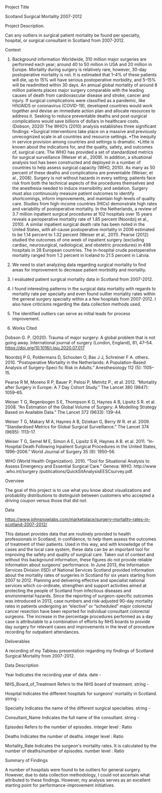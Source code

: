 Project Title

Scotland Surgical Mortality 2007-2012

Project Description.

Can any outliers in surgical patient mortality be found per specialty, hospital, or surgical consultant in Scotland from 2007-2012.

Context

1. Background information 
Worldwide, 310 million major surgeries are performed each year; around 40 to 50 
million in USA and 20 million in Europe. Mortality during surgery is relatively rare, 
however, 30-day postoperative mortality is not. It is estimated that 1–4% of these 
patients will die, up to 15% will have serious postoperative morbidity, and 5–15% will 
be readmitted within 30 days. An annual global mortality of around 8 million patients 
places major surgery comparable with the leading causes of death from cardiovascular 
disease and stroke, cancer and injury. If surgical complications were classified as a 
pandemic, like HIV/AIDS or coronavirus (COVID-19), developed countries would work 
together and devise an immediate action plan and allocate resources to address it. 
Seeking to reduce preventable deaths and post-surgical complications would save 
billions of dollars in healthcare costs. (Dobson, 2020) 
The WHO’s (2010) analysis establishes three significant findings: 
•Surgical interventions take place on a massive and previously unrecognized 
scale in all countries and resource settings. 
•The inequity in service provision among countries and settings is dramatic. 
•Little is known about the indications for, and the quality, safety, and outcomes 
of, surgical care. 
The WHO has provided a set of standardized metrics for surgical surveillance (Weiser 
et al., 2009). In addition, a situational analysis tool has been constructed and deployed 
in a number of countries to help assess surgical capacity (WHO, 2010). As many as 50 
percent of these deaths and complications are preventable (Weiser, et al., 2008). 
Surgery is not without hazards in every setting; patients face risk from both the 
technical aspects of the procedures themselves and the anesthesia needed to induce 
insensibility and sedation. Surgery must also continuously measure patient outcomes 
to identify shortcomings, inform improvements, and maintain high levels of quality care. 
Studies from high-income countries (HICs) demonstrate high rates and variability of 
postoperative mortality. In the Netherlands, a review of 3.7 million inpatient surgical 
procedures at 102 hospitals over 15 years reveals a perioperative mortality rate of 1.85 
percent (Noordzij et al., 2010). A similar inpatient surgical death rate has been noted in 
the United States, with all-cause postoperative mortality in 2006 estimated to be 1.14 
percent to 1.32 percent (Weiser et al., 2011). Pearse (2012) studied the outcomes of 
one week of inpatient surgery (excluding cardiac, neurosurgical, radiological, and 
obstetric procedures) in 498 hospitals in 28 European countries. The in-hospital crude 
postoperative mortality ranged from 1.2 percent in Iceland to 21.5 percent in Latvia. 

2.  We need to start analyzing data regarding surgical mortality to find areas for 
improvement to decrease patient morbidity and mortality. 
3. I evaluated patient surgical mortality data in Scotland from 2007-2012. 
4. I found interesting patterns in the surgical data mortality with regards to mortality 
rate per specialty and even found outlier mortality rates within the general surgery specialty within a a few hospitals
from 2007-2012. I also have criticisms regarding the data collection methods used. 
5. The identified outliers can serve as initial leads for process improvement. 

6. Works Cited 


Dobson G. P. (2020). Trauma of major surgery: A global problem that is not going away. International journal of surgery (London, England), 81, 47–54. https://doi.org/10.1016/j.ijsu.2020.07.017

Noordzij P G, Poldermans D, Schouten O, Bax J J, Schreiner F A. others. 2010. “Postoperative Mortality in the Netherlands: A Population-Based Analysis of Surgery-Speci fic Risk in Adults.” Anesthesiology 112 (5): 1105–15. 

Pearse R M, Moreno R P, Bauer P, Pelosi P, Metnitz P., et al. 2012. “Mortality after Surgery in Europe: A 7 Day Cohort Study.” The Lancet 380 (9847): 1059–65. 

Weiser T G, Regenbogen S E, Thompson K D, Haynes A B, Lipsitz S R. et al. 2008. “An Estimation of the Global Volume of Surgery: A Modelling Strategy Based on Available Data.” The Lancet 372 (9633): 139–44. 

Weiser T G, Makary M A, Haynes A B, Dziekan G, Berry W R. et al. 2009. “Standardised Metrics for Global Surgical Surveillance.” The Lancet 374 (9695): 1113–17. 

Weiser T G, Semel M E, Simon A E, Lipsitz S R, Haynes A B. et al. 2011. “In-Hospital Death Following Inpatient Surgical Procedures in the United States, 1996–2006.” World Journal of Surgery 35 (9): 1950–56.  

WHO (World Health Organization). 2010. “Tool for Situational Analysis to Assess Emergency and Essential Surgical Care.” Geneva: WHO. http://www .who.int/surgery /publications/QuickSitAnalysisEESCsurvey.pdf.

Overview

The goal of this project is to use what you know about visualizations and probability distributions to distinguish between customers who accepted a driving coupon versus those that did not.

Data

https://www.johnsnowlabs.com/marketplace/surgery-mortality-rates-in-scotland-2007-2012/

This dataset provides data that are routinely provided to health professionals in Scotland, in confidence, to help them assess the outcomes of treatment of their patients. Used in this way, and with knowledge of the cases and the local care system, these data can be an important tool for improving the safety and quality of surgical care. Taken out of context and without this background information, these figures do not provide reliable information about surgeons’ performance.
In June 2013, the Information Services Division (ISD) of National Services Scotland provided information about the mortality rates of surgeries in Scotland for six years starting from 2007 to 2012. Planning and delivering effective and specialist national services which co-ordinate, strengthen and support activities aimed at protecting the people of Scotland from infectious diseases and environmental hazards. Since the reporting of surgeon-specific outcomes was introduced in 2013, case numbers and risk-adjusted 90-day mortality rates in patients undergoing an “elective” or “scheduled” major colorectal cancer resection have been reported for individual consultant colorectal surgeons. The increase in the percentage procedures performed as a day case is attributable to a combination of efforts by NHS boards to provide day surgery for relevant cases and improvements in the level of procedure recording for outpatient attendances.


Deliverables

A recording of my Tableau presentation regarding my findings of Scotland Surgical Mortality from 2007-2012.

Data Description

Year	Indicates the recording year of data.	date	-

NHS_Board_of_Treatment	Refers to the NHS board of treatment.	string	-

Hospital Indicates the different hospitals for surgeons' mortality in Scotland.	string	-

Specialty	Indicates the name of the different surgical specialties.	string	-

Consultant_Name	Indicates the full name of the consultant.	string	-

Episodes	Refers to the number of episodes.	integer	level : Ratio

Deaths	Indicates the number of deaths.	integer	level : Ratio

Mortality_Rate	Indicates the surgeon's mortality rates. It is calculated by the number of deaths/number of episodes.	number	level : Ratio

Summary of Findings

A number of hospitals were found to be outliers for general surgery. However, due to data collection methodology, I could not ascertain what attributed to these findings. However, my analysis serves as an excellent starting point for performance-improvement initiatives.



